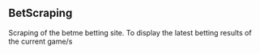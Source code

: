 ## BetScraping
Scraping of the betme betting site. To display the latest betting results of the current game/s
